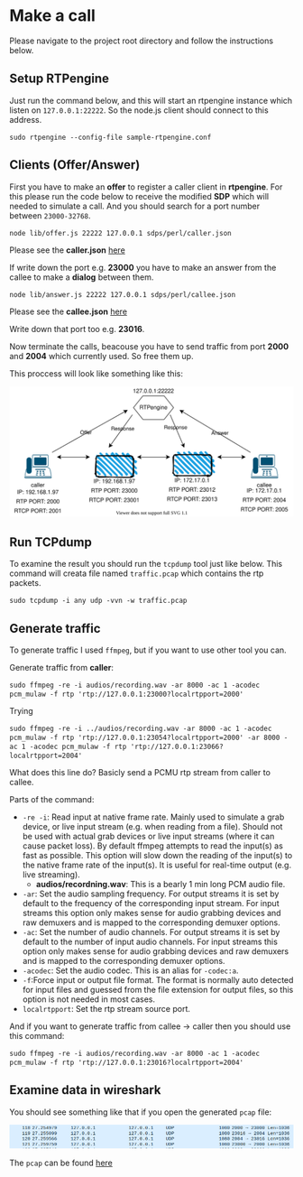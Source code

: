 # Make a call

Please navigate to the project root directory and follow the 
instructions below. 

## Setup RTPengine 

Just run the command below, and this will start an rtpengine instance 
which listen on `127.0.0.1:22222`. So the node.js client should 
connect to this address. 

```
sudo rtpengine --config-file sample-rtpengine.conf
```

## Clients (Offer/Answer)

First you have to make an **offer** to register a caller client in 
**rtpengine**. For this please run the code below to receive the 
modified **SDP** which will needed to simulate a call. And you should 
search for a port number between `23000-32768`. 

```
node lib/offer.js 22222 127.0.0.1 sdps/perl/caller.json
```

Please see the **caller.json** [here](../sdps/perl/caller.json)

If write down the port e.g. **23000** you have to make an answer 
from the callee to make a **dialog** between them. 

```
node lib/answer.js 22222 127.0.0.1 sdps/perl/callee.json
```

Please see the **callee.json** [here](../sdps/perl/caller.json)

Write down that port too e.g. **23016**.

Now terminate the calls, beacouse you have to send traffic from port 
**2000** and **2004** which currently used. So free them up. 

This proccess will look like something like this: 

![offer-answer](./offer-answer.svg)

## Run TCPdump

To examine the result you should run the `tcpdump` tool just like 
below. This command will creata file named `traffic.pcap` which 
contains the rtp packets. 

```
sudo tcpdump -i any udp -vvn -w traffic.pcap
```

## Generate traffic

To generate traffic I used `ffmpeg`, but if you want to use other tool 
you can. 

Generate traffic from **caller**:

```
sudo ffmpeg -re -i audios/recording.wav -ar 8000 -ac 1 -acodec pcm_mulaw -f rtp 'rtp://127.0.0.1:23000?localrtpport=2000'
```

Trying
```
sudo ffmpeg -re -i ../audios/recording.wav -ar 8000 -ac 1 -acodec pcm_mulaw -f rtp 'rtp://127.0.0.1:23054?localrtpport=2000' -ar 8000 -ac 1 -acodec pcm_mulaw -f rtp 'rtp://127.0.0.1:23066?localrtpport=2004'
```

What does this line do? Basicly send a PCMU rtp stream from caller to callee.

Parts of the command: 

- `-re -i`: Read input at native frame rate. Mainly used to simulate a grab device, or live 
  input stream (e.g. when reading from a file). Should not be used with actual grab 
  devices or live input streams (where it can cause packet loss). By default ffmpeg attempts 
  to read the input(s) as fast as possible. This option will slow down the reading of the 
  input(s) to the native frame rate of the input(s). It is useful for real-time output 
  (e.g. live streaming).
  - **audios/recordning.wav**: This is a bearly 1 min long PCM audio file. 
- `-ar`: Set the audio sampling frequency. For output streams it is set by default to the 
  frequency of the corresponding input stream. For input streams this option only makes 
  sense for audio grabbing devices and raw demuxers and is mapped to the corresponding 
  demuxer options.
- `-ac`: Set the number of audio channels. For output streams it is set by default to the 
  number of input audio channels. For input streams this option only makes sense for audio 
  grabbing devices and raw demuxers and is mapped to the corresponding demuxer options.
- `-acodec`: Set the audio codec. This is an alias for `-codec:a`.
- `-f`:Force input or output file format. The format is normally auto detected for input 
  files and guessed from the file extension for output files, so this option is not 
  needed in most cases.
- `localrtpport`: Set the rtp stream source port. 

And if you want to generate traffic from callee -> caller then you should use this command:

```
sudo ffmpeg -re -i audios/recording.wav -ar 8000 -ac 1 -acodec pcm_mulaw -f rtp 'rtp://127.0.0.1:23016?localrtpport=2004'
```

## Examine data in wireshark

You should see something like that if you open the generated `pcap` file:

![data](./traffic.png)

The `pcap` can be found [here](./traffic.pcap)